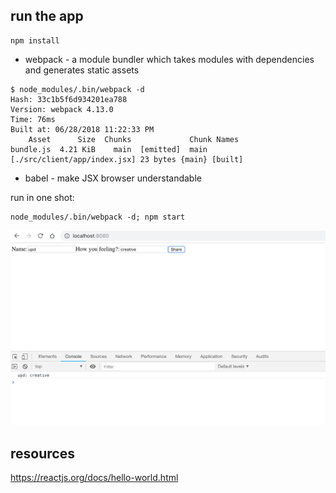 
run the app
-----------

```
npm install
```

- webpack - a module bundler which takes modules with dependencies and generates static assets

```
$ node_modules/.bin/webpack -d
Hash: 33c1b5f6d934201ea788
Version: webpack 4.13.0
Time: 76ms
Built at: 06/28/2018 11:22:33 PM
    Asset      Size  Chunks             Chunk Names
bundle.js  4.21 KiB    main  [emitted]  main
[./src/client/app/index.jsx] 23 bytes {main} [built]
```

- babel - make JSX browser understandable

run in one shot:

```
node_modules/.bin/webpack -d; npm start
```

![](ui.png)

resources
---------

https://reactjs.org/docs/hello-world.html
